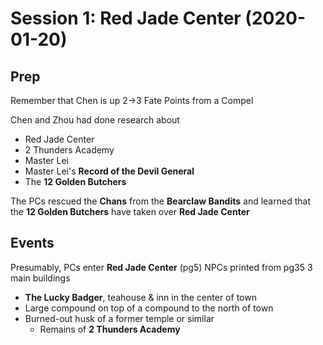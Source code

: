# Session 1: Red Jade Center (2020-01-20)

## Prep

Remember that Chen is up 2->3 Fate Points from a Compel

Chen and Zhou had done research about
- Red Jade Center
- 2 Thunders Academy
- Master Lei
- Master Lei's **Record of the Devil General**
- The **12 Golden Butchers**

The PCs rescued the **Chans** from the **Bearclaw Bandits** and learned that
the **12 Golden Butchers** have taken over **Red Jade Center**

## Events
Presumably, PCs enter **Red Jade Center** (pg5)
NPCs printed from pg35
3 main buildings
- **The Lucky Badger**, teahouse & inn in the center of town
- Large compound on top of a compound to the north of town
- Burned-out husk of a former temple or similar
  - Remains of **2 Thunders Academy**
